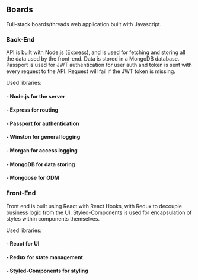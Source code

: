 ## Boards
Full-stack boards/threads web application built with Javascript.

### Back-End

API is built with Node.js (Express), and is used for fetching and storing all the data used by the front-end. Data is stored in a MongoDB database. Passport is used for JWT authentication for user auth and token is sent with every request to the API. Request will fail if the JWT token is missing.

Used libraries:
#### - Node.js for the server
#### - Express for routing
#### - Passport for authentication
#### - Winston for general logging
#### - Morgan for access logging
#### - MongoDB for data storing
#### - Mongoose for ODM

### Front-End

Front end is built using React with React Hooks, with Redux to decouple business logic from the UI. Styled-Components is used for encapsulation of styles within components themselves.

Used libraries:
#### - React for UI
#### - Redux for state management
#### - Styled-Components for styling
